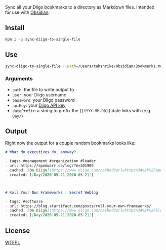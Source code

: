 Sync all your Diigo bookmarks to a directory as Markdown files.  Intended for use with [Obsidian](https://obsidian.md/).

## Install

```sh
npm i -g sync-diigo-to-single-file
```

## Use

```sh
sync-diigo-to-single-file --path=/Users/tehshrike/Obsidian/Bookmarks.md --user=DIIGO_USERNAME --password=DIIGO_PASSWORD --apiKey=DIIGO_API_KEY
```

### Arguments

- `path`: the file to write output to
- `user`: your Diigo username
- `password`: your Diigo password
- `apiKey`: your [Diigo API key](https://www.diigo.com/api_keys/new/)
- `datePrefix`: a string to prefix the `[[YYYY-MM-DD]]` date links with (e.g. `Day/`)

## Output

Right now the output for a couple random bookmarks looks like:

```md
# What do executives do, anyway?

- tags: #management #organization #leader
- url: https://apenwarr.ca/log/?m=201909
- cached: [On Diigo](https://www.diigo.com/cached?url=https%3A%2F%2Fapenwarr.ca%2Flog%2F%3Fm%3D201909)
- created: [[Day/2020-05-21|2020-05-21]]



# Roll Your Own Frameworks | Secret Weblog

- tags: #software
- url: https://blog.startifact.com/posts/roll-your-own-frameworks/
- cached: [On Diigo](https://www.diigo.com/cached?url=https%3A%2F%2Fblog.startifact.com%2Fposts%2Froll-your-own-frameworks%2F)
- created: [[Day/2020-05-21|2020-05-21]]


```

## License

[WTFPL](https://wtfpl2.com)
